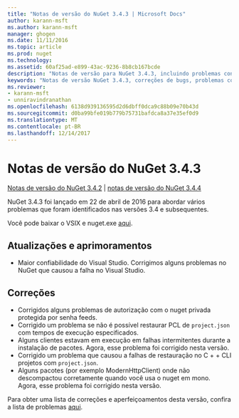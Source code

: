 ```yaml
---
title: "Notas de versão do NuGet 3.4.3 | Microsoft Docs"
author: karann-msft
ms.author: karann-msft
manager: ghogen
ms.date: 11/11/2016
ms.topic: article
ms.prod: nuget
ms.technology: 
ms.assetid: 60af25ad-e899-43ac-9236-8b8cb167bcde
description: "Notas de versão para NuGet 3.4.3, incluindo problemas conhecidos, correções de bug, recursos adicionados e DCRs."
keywords: "Notas de versão NuGet 3.4.3, correções de bugs, problemas conhecidos, adicionaram recursos, DCRs"
ms.reviewer:
- karann-msft
- unniravindranathan
ms.openlocfilehash: 6138d939136595d2d6dbff0dca9c88b09e70b43d
ms.sourcegitcommit: d0ba99bfe019b779b75731bafdca8a37e35ef0d9
ms.translationtype: MT
ms.contentlocale: pt-BR
ms.lasthandoff: 12/14/2017
---
```

# <a name="nuget-343-release-notes"></a>Notas de versão do NuGet 3.4.3

[Notas de versão do NuGet 3.4.2](../release-notes/nuget-3.4.2.md) | [notas de versão do NuGet 3.4.4](../release-notes/nuget-3.4.4.md)

NuGet 3.4.3 foi lançado em 22 de abril de 2016 para abordar vários problemas que foram identificados nas versões 3.4 e subsequentes.

Você pode baixar o VSIX e nuget.exe [aqui](https://dist.nuget.org/index.html).

## <a name="updates-and-improvements"></a>Atualizações e aprimoramentos

* Maior confiabilidade do Visual Studio. Corrigimos alguns problemas no NuGet que causou a falha no Visual Studio.

## <a name="fixes"></a>Correções

* Corrigidos alguns problemas de autorização com o nuget privada protegida por senha feeds.
* Corrigido um problema se não é possível restaurar PCL de `project.json` com tempos de execução especificados.
* Alguns clientes estavam em execução em falhas intermitentes durante a instalação de pacotes. Agora, esse problema foi corrigido nesta versão.
* Corrigido um problema que causou a falhas de restauração no C + + CLI projetos com `project.json`.
* Alguns pacotes (por exemplo ModernHttpClient) onde não descompactou corretamente quando você usa o nuget em mono. Agora, esse problema foi corrigido nesta versão.

Para obter uma lista de correções e aperfeiçoamentos desta versão, confira a lista de problemas [aqui](https://github.com/NuGet/Home/issues?q=is%3Aissue+milestone%3A3.4.3+is%3Aclosed).